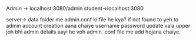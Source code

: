 Admin -> localhost:3080/admin
student->localhost:3080

server-> data folder me admin.conf ki file he kya? if not found to yeh  to admin account creation aana chaiye  username password update vala
 upper  joh bhi admin details aayi he voh admin .conf file me  add hojana chaiye.
 